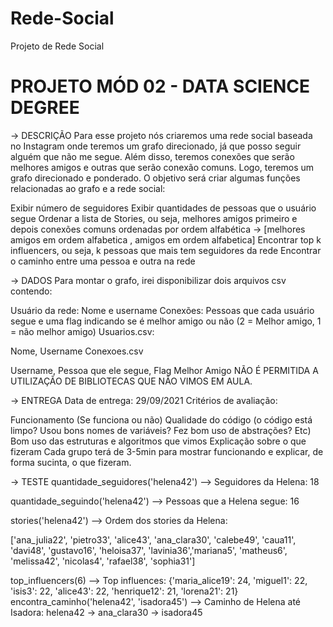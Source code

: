 # Rede-Social
Projeto de Rede Social

# PROJETO MÓD 02 - DATA SCIENCE DEGREE

-> DESCRIÇÃO
Para esse projeto nós criaremos uma rede social baseada no Instagram onde teremos um grafo direcionado, já que posso seguir alguém que não me segue. Além disso, teremos conexões que serão melhores amigos e outras que serão conexão comuns. Logo, teremos um grafo direcionado e ponderado.
O objetivo será criar algumas funções relacionadas ao grafo e a rede social:

Exibir número de seguidores
Exibir quantidades de pessoas que o usuário segue
Ordenar a lista de Stories, ou seja, melhores amigos primeiro e depois conexões comuns ordenadas por ordem alfabética -> [melhores amigos em ordem alfabetica , amigos em ordem alfabetica]
Encontrar top k influencers, ou seja, k pessoas que mais tem seguidores da rede
Encontrar o caminho entre uma pessoa e outra na rede

-> DADOS
Para montar o grafo, irei disponibilizar dois arquivos csv contendo:

Usuário da rede: Nome e username
Conexões: Pessoas que cada usuário segue e uma flag indicando se é melhor amigo ou não (2 = Melhor amigo, 1 = não melhor amigo)
Usuarios.csv:

Nome, Username
Conexoes.csv

Username, Pessoa que ele segue, Flag Melhor Amigo
NÃO É PERMITIDA A UTILIZAÇÃO DE BIBLIOTECAS QUE NÃO VIMOS EM AULA.


-> ENTREGA
Data de entrega: 29/09/2021
Critérios de avaliação:

Funcionamento (Se funciona ou não)
Qualidade do código (o código está limpo? Usou bons nomes de variáveis? Fez bom uso de abstrações? Etc)
Bom uso das estruturas e algoritmos que vimos
Explicação sobre o que fizeram
Cada grupo terá de 3-5min para mostrar funcionando e explicar, de forma sucinta, o que fizeram.

-> TESTE
quantidade_seguidores('helena42') --> Seguidores da Helena: 18

quantidade_seguindo('helena42') --> Pessoas que a Helena segue: 16

stories('helena42') --> Ordem dos stories da Helena:

['ana_julia22', 'pietro33', 'alice43', 'ana_clara30', 'calebe49', 'caua11', 'davi48', 'gustavo16', 'heloisa37', 'lavinia36','mariana5', 'matheus6', 'melissa42', 'nicolas4', 'rafael38', 'sophia31']

top_influencers(6) --> Top influences: {'maria_alice19': 24, 'miguel1': 22, 'isis3': 22, 'alice43': 22, 'henrique12': 21, 'lorena21': 21}
encontra_caminho('helena42', 'isadora45') --> Caminho de Helena até Isadora: helena42 -> ana_clara30 -> isadora45
